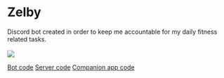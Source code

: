 # Zelby

Discord bot created in order to keep me accountable for my daily fitness related tasks.
<br>
</br>
![](https://img.shields.io/badge/Go-00ADD8?style=for-the-badge&logo=go&logoColor=white)

[Bot code](https://github.com/RangoDisco/zelby/tree/main/bot)
[Server code](https://github.com/RangoDisco/zelby/tree/main/server)
[Companion app code](https://github.com/RangoDisco/zelby-companion)